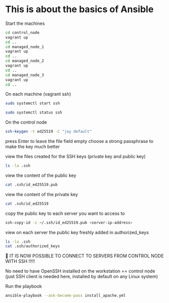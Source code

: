 # This is about the basics of Ansible

Start the machines

```bash
cd control_node
vagrant up
cd ..
cd managed_node_1
vagrant up
cd ..
cd managed_node_2
vagrant up
cd ..
cd managed_node_3
vagrant up
cd ..
```

On each machine (vagrant ssh)

```bash
sudo systemctl start ssh 
```

```bash
sudo systemctl status ssh 
```

On the control node

```bash
ssh-keygen -t ed25519 -C "jay default"
```
press Enter to leave the file field empty
choose a strong passphrase to make the key much better

view the files created for the SSH keys (private key and public key)
```bash
ls -la .ssh
```

view the content of the public key
```bash
cat .ssh/id_ed25519.pub
```

view the content of the private key
```bash
cat .ssh/id_ed25519
```

copy the public key to each server you want to access to
```bash
ssh-copy-id -i ~/.ssh/id_ed25519.pub <server-ip-address>
```

view on each server the public key freshly added in authorized_keys
```bash
ls -la .ssh
cat .ssh/authorized_keys

```

🥳 IT IS NOW POSSIBLE TO CONNECT TO SERVERS FROM CONTROL NODE WITH SSH !!!!!

No need to have OpenSSH installed on the workstation == control node (just SSH client is needed here, installed by default on any Linux system)

Run the playbook
```bash
ansible-playbook --ask-become-pass install_apache.yml
```


